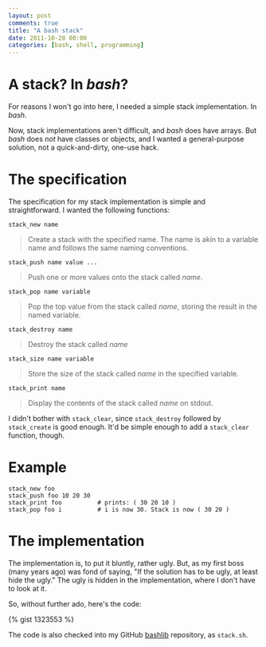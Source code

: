 ```yaml
---
layout: post
comments: true
title: "A bash stack"
date: 2011-10-28 00:00
categories: [bash, shell, programming]
---
```


# A stack? In *bash*?

For reasons I won't go into here, I needed a simple stack implementation.
In *bash*.

Now, stack implementations aren't difficult, and *bash* does have arrays.
But *bash* does *not* have classes or objects, and I wanted a general-purpose
solution, not a quick-and-dirty, one-use hack.

# The specification

The specification for my stack implementation is simple and straightforward.
I wanted the following functions:

`stack_new name`

> Create a stack with the specified name. The name is akin to a variable
> name and follows the same naming conventions.

`stack_push name value ...`

> Push one or more values onto the stack called *name*.

`stack_pop name variable`

> Pop the top value from the stack called *name*, storing the result in the
> named variable.

`stack_destroy name`

> Destroy the stack called *name*

`stack_size name variable`

> Store the size of the stack called *name* in the specified variable.

`stack_print name`

> Display the contents of the stack called *name* on stdout.

I didn't bother with `stack_clear`, since `stack_destroy` followed by
`stack_create` is good enough. It'd be simple enough to add a `stack_clear`
function, though.

# Example

    stack_new foo
    stack_push foo 10 20 30
    stack_print foo          # prints: ( 30 20 10 )
    stack_pop foo i          # i is now 30. Stack is now ( 30 20 )

# The implementation

The implementation is, to put it bluntly, rather ugly. But, as my first
boss (many years ago) was fond of saying, "If the solution has to be ugly,
at least hide the ugly." The ugly is hidden in the implementation, where I
don't have to look at it.

So, without further ado, here's the code:

{% gist 1323553 %}

The code is also checked into my GitHub [bashlib][] repository, as `stack.sh`.

[Ruby]: http://ruby-lang.org/
[Rails]: http://rubyonrails.org/
[rvm]: https://rvm.beginrescueend.com/
[Python]: http://www.python.org/
[pythonbrew]: https://github.com/utahta/pythonbrew
[bashlib]: https://github.com/bmc/bashlib
